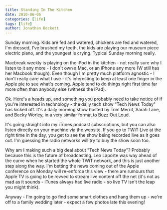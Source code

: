 ```yaml
---
title: Standing In The Kitchen
date: 2010-06-06
categories: [life]
tags: [life]
author: Jonathan Beckett
---
```


Sunday morning. Kids are fed and watered, chickens are fed and watered, I'm dressed, I've brushed my teeth, the kids are playing our museum piece electric piano, and the youngest is crying. Typical Sunday morning really.

Macbreak weekly is playing on the iPod in the kitchen - not really sure why I listen to it any more - I don't own a Mac, or an iPhone any more (W still has her Macbook though). Even though I'm pretty much platform agnostic - I don't really care what I use - it's interesting to keep at least one finger in the Apple pie to see what's coming. Apple tend to do things right first time far more often than anybody else (witness the iPad).

Ok. Here's a heads up, and something you probably need to take notice of if you're interested in technology - the daily tech show "Tech News Today" has kicked off. It's a daily morning show hosted by Tom Merrit, Sarah Lane, and Becky Worley, in a very similar format to Buzz Out Loud.

It's going straight into my iTunes podcast subscriptions, but you can also listen directly on your machine via the website. If you go to TWiT Live at the right time in the day, you get to see the show being recorded live as it goes out. I'm guessing the radio networks will try to buy the show soon too.

Why am I making such a big deal about "Tech News Today"? Probably because this is the future of broadcasting. Leo Laporte was way ahead of the curve when he started the whole TWiT network, and this is just another step along the way. I'm betting the news coming out of the Apple conference on Monday will re-enforce this view - there are rumours that Apple TV is going to be revved to stream live content off the net (it's not as mad as it sounds - iTunes always had live radio - so live TV isn't the leap you might think).

Anyway - I'm going to go find some smart clothes and hang them up - we're off to a family wedding later - expect a few photos late this evening!